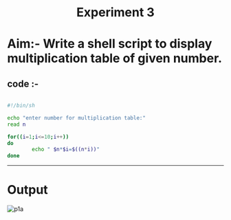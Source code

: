 <h1 align="center" style="margin-top: 0px;"> Experiment 3 </h1> 

# Aim:-  Write a shell script to display multiplication table of given number.
## code :- 
```bash

#!/bin/sh

echo "enter number for multiplication table:"
read n

for((i=1;i<=10;i++))
do
        echo " $n*$i=$((n*i))"
done
```
<hr />

# Output


![p1a](https://hiren14.github.io/OS_050/output/exp3.png)
